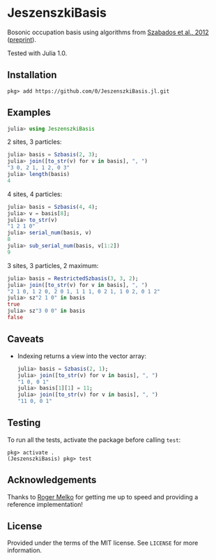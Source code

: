 # JeszenszkiBasis

Bosonic occupation basis using algorithms from [Szabados et al., 2012](http://dx.doi.org/10.1016/j.chemphys.2011.10.003) ([preprint](http://coulson.chem.elte.hu/surjan/PREPRINTS/181.pdf)).

Tested with Julia 1.0.


## Installation

```
pkg> add https://github.com/0/JeszenszkiBasis.jl.git
```


## Examples

```julia
julia> using JeszenszkiBasis
```

2 sites, 3 particles:
```julia
julia> basis = Szbasis(2, 3);
julia> join([to_str(v) for v in basis], ", ")
"3 0, 2 1, 1 2, 0 3"
julia> length(basis)
4
```

4 sites, 4 particles:
```julia
julia> basis = Szbasis(4, 4);
julia> v = basis[8];
julia> to_str(v)
"1 2 1 0"
julia> serial_num(basis, v)
8
julia> sub_serial_num(basis, v[1:2])
9
```

3 sites, 3 particles, 2 maximum:
```julia
julia> basis = RestrictedSzbasis(3, 3, 2);
julia> join([to_str(v) for v in basis], ", ")
"2 1 0, 1 2 0, 2 0 1, 1 1 1, 0 2 1, 1 0 2, 0 1 2"
julia> sz"2 1 0" in basis
true
julia> sz"3 0 0" in basis
false
```


## Caveats

* Indexing returns a view into the vector array:

  ```julia
  julia> basis = Szbasis(2, 1);
  julia> join([to_str(v) for v in basis], ", ")
  "1 0, 0 1"
  julia> basis[1][1] = 11;
  julia> join([to_str(v) for v in basis], ", ")
  "11 0, 0 1"
  ```


## Testing

To run all the tests, activate the package before calling `test`:
```
pkg> activate .
(JeszenszkiBasis) pkg> test
```


## Acknowledgements

Thanks to [Roger Melko](http://www.science.uwaterloo.ca/~rgmelko/) for getting me up to speed and providing a reference implementation!


## License

Provided under the terms of the MIT license.
See `LICENSE` for more information.

